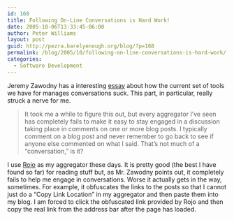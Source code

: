 ```yaml
---
id: 168
title: Following On-Line Conversations is Hard Work!
date: 2005-10-06T13:33:45-06:00
author: Peter Williams
layout: post
guid: http://pezra.barelyenough.org/blog/?p=168
permalink: /blog/2005/10/following-on-line-conversations-is-hard-work/
categories:
  - Software Development
---
```

Jeremy Zawodny has a interesting [essay](http://jeremy.zawodny.com/blog/archives/005482.html) about how the current set of tools we have for manages conversations suck. This part, in particular, really struck a nerve for me.

> It took me a while to figure this out, but every aggregator I&#8217;ve seen has completely fails to make it easy to stay engaged in a discussion taking place in comments on one or more blog posts. I typically comment on a blog post and never remember to go back to see if anyone else commented on what I said. That&#8217;s not much of a &#8220;conversation,&#8221; is it? 

I use [Rojo](http://www.rojo.com) as my aggregator these days. It is pretty good (the best I have found so far) for reading stuff but, as Mr. Zawodny points out, it completely fails to help me engage in conversations. Worse it actually gets in the way, sometimes. For example, it obfuscates the links to the posts so that I cannot just do a &#8220;Copy Link Location&#8221; in my aggregator and then paste them into my blog. I am forced to click the obfuscated link provided by Rojo and then copy the real link from the address bar after the page has loaded.